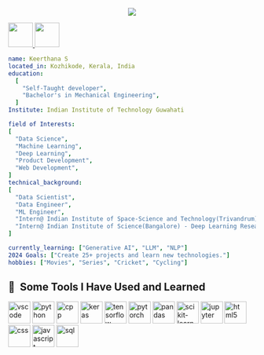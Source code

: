 <p align="center">
  <img src="https://capsule-render.vercel.app/api?text=Hey Everyone!
    🕹️&animation=fadeIn&type=waving&color=gradient&height=100"/>
</p>

<a href="https://www.instagram.com/keerthanasubramanian2004/">
  <img height="50" src="https://user-images.githubusercontent.com/46517096/166974368-9798f39f-1f46-499c-b14e-81f0a3f83a06.png"/>
  <img height="50" src="[![text](https://img.shields.io/badge/LinkedIn-0077B5?style=for-the-badge&logo=linkedin&logoColor=white)](https://www.linkedin.com/in/keerthana-subramanian-1061b1228/)"/>
</a>

```yaml
name: Keerthana S
located_in: Kozhikode, Kerala, India
education:
  [
    "Self-Taught developer",
    "Bachelor's in Mechanical Engineering",
  ]
Institute: Indian Institute of Technology Guwahati

field of Interests:
[
  "Data Science",
  "Machine Learning",
  "Deep Learning",
  "Product Development",
  "Web Development",
]
technical_background:
[
  "Data Scientist",
  "Data Engineer",
  "ML Engineer",
  "Intern@ Indian Institute of Space-Science and Technology(Trivandrum) - Deep Learning Research",
  "Intern@ Indian Institute of Science(Bangalore) - Deep Learning Research",
]

currently_learning: ["Generative AI", "LLM", "NLP"]
2024 Goals: ["Create 25+ projects and learn new technologies."]
hobbies: ["Movies", "Series", "Cricket", "Cycling"]
```

<h2> 🚀 &nbsp;Some Tools I Have Used and Learned</h2>
<p align="left">
<img src="https://cdn.jsdelivr.net/gh/devicons/devicon/icons/vscode/vscode-original.svg" alt="vscode" width="45" height="45"/>
<img src="https://cdn.jsdelivr.net/gh/devicons/devicon@latest/icons/python/python-original.svg" alt="python" width="45" height="45"/>
<img src="https://cdn.jsdelivr.net/gh/devicons/devicon@latest/icons/cplusplus/cplusplus-original.svg" alt="cpp" width="45" height="45"/>
<img src="https://cdn.jsdelivr.net/gh/devicons/devicon@latest/icons/keras/keras-original.svg" alt="keras" width="45" height="45" />
<img src="https://cdn.jsdelivr.net/gh/devicons/devicon@latest/icons/tensorflow/tensorflow-original.svg" alt="tensorflow" width="45" height="45"/>
<img src="https://cdn.jsdelivr.net/gh/devicons/devicon@latest/icons/pytorch/pytorch-original.svg" alt="pytorch" width="45" height="45"/>
<img src="https://cdn.jsdelivr.net/gh/devicons/devicon@latest/icons/pandas/pandas-original.svg" alt="pandas" width="45" height="45"/>
<img src="https://cdn.jsdelivr.net/gh/devicons/devicon@latest/icons/scikitlearn/scikitlearn-original.svg" alt="scikit-learn" width="45" height="45" />
<img src="https://cdn.jsdelivr.net/gh/devicons/devicon@latest/icons/jupyter/jupyter-original.svg" alt="jupyter" width="45" height="45"/>
<img src="https://cdn.jsdelivr.net/gh/devicons/devicon@latest/icons/html5/html5-original.svg" alt="html5" width="45" height="45"/>
<img src="https://cdn.jsdelivr.net/gh/devicons/devicon@latest/icons/css3/css3-original.svg" alt="css" width="45" height="45"/>
<img src="https://cdn.jsdelivr.net/gh/devicons/devicon@latest/icons/javascript/javascript-original.svg" alt="javascript" width="45" height="45" />
<img src="https://cdn.jsdelivr.net/gh/devicons/devicon@latest/icons/azuresqldatabase/azuresqldatabase-original.svg" alt="sql" width="45" height="45"/>
</p>



